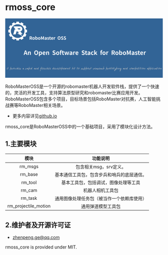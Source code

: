 # rmoss_core

![](rmoss_bg.png)

RoboMasterOSS是一个开源的robomaster机器人开发软件栈，提供了一个快速的，灵活的开发工具，支持算法原型研究和robomaster比赛应用开发。RoboMasterOSS包含多个项目，目标场景包括RoboMaster对抗赛，人工智能挑战赛等RoboMaster相关场景。

* 更多内容详见[github.io](github.io)

rmoss_core是RoboMasterOSS中的一个基础项目，采用了模块化设计方法。

## 1.主要模块

|         模块         |                  功能说明                  |
| :------------------: | :----------------------------------------: |
|       rm_msgs        |           包含相关msg，srv定义。           |
|       rm_base        | 基本通信工具包，包含步兵和哨兵的底层通信。 |
|       rm_tool        |    基本工具包，包括调试，图像处理等工具    |
|        rm_cam        |              机器人相机工具包              |
|       rm_task        | 通用图像处理任务包（被当作一个依赖库使用） |
| rm_projectile_motion |             通用弹道模型工具包             |

## 2.维护者及开源许可证

- zhenpeng.ge@qq.com

rmoss_core is provided under MIT.